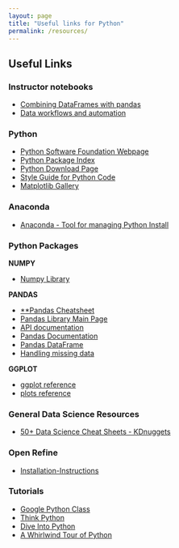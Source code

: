 ```yaml
---
layout: page
title: "Useful links for Python"
permalink: /resources/
---
```


## Useful Links

### Instructor notebooks

  * [Combining DataFrames with pandas](../notebooks/merging-data.ipynb)
  * [Data workflows and automation](../notebooks/for-loops-and-functions.ipynb)

### Python

  * [Python Software Foundation Webpage](https://www.python.org/)
  * [Python Package Index](https://pypi.python.org/pypi)
  * [Python Download Page](https://www.python.org/downloads/)
  * [Style Guide for Python Code](https://www.python.org/dev/peps/pep-0008/)
  * [Matplotlib Gallery](http://matplotlib.org/gallery.html)

### Anaconda

  * [Anaconda - Tool for managing Python Install](https://www.continuum.io/Anaconda-Overview)

### Python Packages

**NUMPY**
  * [Numpy Library](http://www.numpy.org/)

**PANDAS**
  * [\*\*Pandas Cheatsheet](https://github.com/pandas-dev/pandas/blob/master/doc/cheatsheet/Pandas_Cheat_Sheet.pdf)
  * [Pandas Library Main Page](http://pandas.pydata.org/)
  * [API documentation](http://pandas.pydata.org/pandas-docs/stable/api.html)
  * [Pandas Documentation](http://pandas.pydata.org/pandas-docs/stable/)
  * [Pandas DataFrame](http://pandas.pydata.org/pandas-docs/stable/dsintro.html)
  * [Handling missing data](https://www.oreilly.com/learning/handling-missing-data)

**GGPLOT**
  * [ggplot reference](http://ggplot.yhathq.com/)
  * [plots reference](http://ggplot.yhathq.com/docs/index.html)
  
### General Data Science Resources

  * [50+ Data Science Cheat Sheets - KDnuggets](http://www.kdnuggets.com/2015/07/good-data-science-machine-learning-cheat-sheets.html)


### Open Refine

  * [Installation-Instructions](https://github.com/OpenRefine/OpenRefine/wiki/Installation-Instructions)
  
### Tutorials
  * [Google Python Class](https://developers.google.com/edu/python/)
  * [Think Python](http://greenteapress.com/wp/think-python/)
  * [Dive Into Python](http://www.diveintopython.net/)
  * [A Whirlwind Tour of Python](https://www.oreilly.com/learning/a-whirlwind-tour-of-python)


